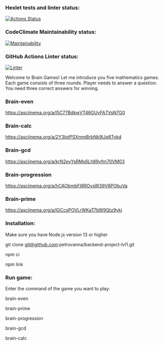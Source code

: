 ### Hexlet tests and linter status:
[![Actions Status](https://github.com/petrovanna/backend-project-lvl1/workflows/hexlet-check/badge.svg)](https://github.com/petrovanna/backend-project-lvl1/actions)

### CodeClimate Maintainability status:
[![Maintainability](https://api.codeclimate.com/v1/badges/9815b59dacaa03280837/maintainability)](https://codeclimate.com/github/petrovanna/backend-project-lvl1/maintainability)

### GitHub Actions Linter status:
[![Linter](https://github.com/petrovanna/backend-project-lvl1/workflows/Linter/badge.svg)](https://github.com/petrovanna/backend-project-lvl1/actions/workflows/lint.yml)

Welcome to Brain Games! Let me introduce you five mathematics games.
Each game consists of three rounds. Player needs to answer a question.
You need three correct answers for winning. 

### Brain-even

https://asciinema.org/a/l5C77BdkwVT46GUyFA7VsN7G0

### Brain-calc

https://asciinema.org/a/2Y3lptPSXmmBrbNk9lJq8Tykd

### Brain-gcd

https://asciinema.org/a/krN2eyYsRMs6Lh89vfm70VM03

### Brain-progression

https://asciinema.org/a/hCAObmbFI8ROysW39V8PObuVa

### Brain-prime

https://asciinema.org/a/lGCcsPOVLrWKaT7bW9Qtz9ykj

### Installation:

Make sure you have Node.js version 13 or higher

git clone git@github.com:petrovanna/backend-project-lvl1.git

npm ci

npm link

### Run game:

Enter the command of the game you want to play:

brain-even

brain-prime

brain-progression

brain-gcd

brain-calc


